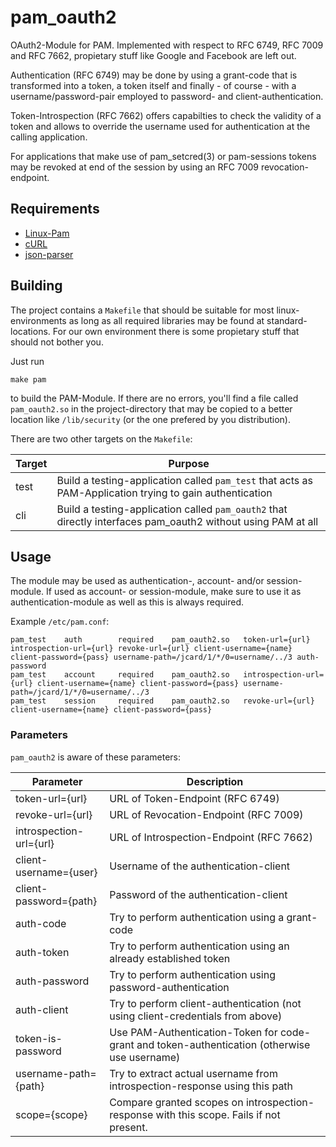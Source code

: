 # pam_oauth2
OAuth2-Module for PAM. Implemented with respect to RFC 6749, RFC 7009 and
RFC 7662, propietary stuff like Google and Facebook are left out.

Authentication (RFC 6749) may be done by using a grant-code that is
transformed into a token, a token itself and finally - of course - with a
username/password-pair employed to password- and client-authentication.

Token-Introspection (RFC 7662) offers capabilties to check the validity
of a token and allows to override the username used for authentication at
the calling application.

For applications that make use of pam_setcred(3) or pam-sessions tokens
may be revoked at end of the session by using an RFC 7009
revocation-endpoint.

## Requirements

*  [Linux-Pam](http://www.linux-pam.org/)
*  [cURL](https://curl.haxx.se/)
*  [json-parser](https://github.com/udp/json-parser)

## Building
The project contains a `Makefile` that should be suitable for most
linux-environments as long as all required libraries may be found at
standard-locations. For our own environment there is some propietary
stuff that should not bother you.

Just run

~~~ {.bash}
make pam
~~~

to build the PAM-Module. If there are no errors, you'll find a file
called `pam_oauth2.so` in the project-directory that may be copied to a
better location like `/lib/security` (or the one prefered by you
distribution).

There are two other targets on the `Makefile`:

| Target | Purpose                                                                                                      |
|--------|--------------------------------------------------------------------------------------------------------------|
| test   | Build a testing-application called `pam_test` that acts as PAM-Application trying to gain authentication     |
| cli    | Build a testing-application called `pam_oauth2` that directly interfaces pam_oauth2 without using PAM at all |

## Usage
The module may be used as authentication-, account- and/or
session-module. If used as account- or session-module, make sure to use
it as authentication-module as well as this is always required.

Example `/etc/pam.conf`:

~~~
pam_test	auth		required	pam_oauth2.so	token-url={url} introspection-url={url} revoke-url={url} client-username={name} client-password={pass} username-path=/jcard/1/*/0=username/../3 auth-password
pam_test	account		required	pam_oauth2.so	introspection-url={url} client-username={name} client-password={pass} username-path=/jcard/1/*/0=username/../3
pam_test	session		required	pam_oauth2.so	revoke-url={url} client-username={name} client-password={pass}
~~~

### Parameters
`pam_oauth2` is aware of these parameters:

| Parameter               | Description                                                                                   |
|-------------------------|-----------------------------------------------------------------------------------------------|
| token-url={url}         | URL of Token-Endpoint (RFC 6749)                                                              |
| revoke-url={url}        | URL of Revocation-Endpoint (RFC 7009)                                                         |
| introspection-url={url} | URL of Introspection-Endpoint (RFC 7662)                                                      |
| client-username={user}  | Username of the authentication-client                                                         |
| client-password={path}  | Password of the authentication-client                                                         |
| auth-code               | Try to perform authentication using a grant-code                                              |
| auth-token              | Try to perform authentication using an already established token                              |
| auth-password           | Try to perform authentication using password-authentication                                   |
| auth-client             | Try to perform client-authentication (not using client-credentials from above)                |
| token-is-password       | Use PAM-Authentication-Token for code-grant and token-authentication (otherwise use username) |
| username-path={path}    | Try to extract actual username from introspection-response using this path                    |
| scope={scope}           | Compare granted scopes on introspection-response with this scope. Fails if not present.       |
